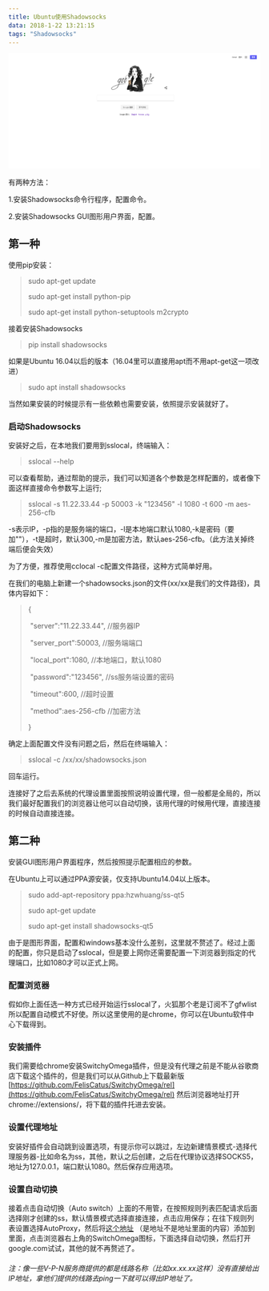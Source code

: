 ```yaml
---
title: Ubuntu使用Shadowsocks
data: 2018-1-22 13:21:15
tags: "Shadowsocks"
---
```




![post-cover](./google.png)

有两种方法：

1.安装Shadowsocks命令行程序，配置命令。

2.安装Shadowsocks GUI图形用户界面，配置。

## 第一种

使用pip安装：

> sudo apt-get update
>
> sudo apt-get install python-pip
>
> sudo apt-get install python-setuptools m2crypto

接着安装Shadowsocks

> pip install shadowsocks

如果是Ubuntu 16.04以后的版本（16.04里可以直接用apt而不用apt-get这一项改进）

> sudo apt install shadowsocks

当然如果安装的时候提示有一些依赖也需要安装，依照提示安装就好了。

### 启动Shadowsocks

安装好之后，在本地我们要用到sslocal，终端输入：

>sslocal --help

可以查看帮助，通过帮助的提示，我们可以知道各个参数是怎样配置的，或者像下面这样直接命令参数写上运行;

> sslocal -s 11.22.33.44 -p 50003 -k "123456" -l 1080 -t 600 -m aes-256-cfb

-s表示IP，-p指的是服务端的端口，-l是本地端口默认1080,-k是密码（要加""），-t是超时，默认300,-m是加密方法，默认aes-256-cfb。（此方法关掉终端后便会失效）



为了方便，推荐使用cclocal -c配置文件路径，这种方式简单好用。

在我们的电脑上新建一个shadowsocks.json的文件(xx/xx是我们的文件路径)，具体内容如下：

> {
>
> ​	"server":"11.22.33.44",            //服务器IP
>
> ​	"server_port":50003,               //服务端端口
>
> ​	"local_port":1080,                    //本地端口，默认1080
>
> ​	"password":"123456",             //ss服务端设置的密码
>
> ​	"timeout":600,                          //超时设置
>
> ​	"method":aes-256-cfb             //加密方法
>
> }

确定上面配置文件没有问题之后，然后在终端输入：

> sslocal -c /xx/xx/shadowsocks.json

回车运行。

连接好了之后去系统的代理设置里面按照说明设置代理，但一般都是全局的，所以我们最好配置我们的浏览器让他可以自动切换，该用代理的时候用代理，直接连接的时候自动直接连接。

## 第二种

安装GUI图形用户界面程序，然后按照提示配置相应的参数。

在Ubuntu上可以通过PPA源安装，仅支持Ubuntu14.04以上版本。

> sudo add-apt-repository ppa:hzwhuang/ss-qt5
>
> sudo apt-get update
>
> sudo apt-get install shadowsocks-qt5

由于是图形界面，配置和windows基本没什么差别，这里就不赘述了。经过上面的配置，你只是启动了sslocal，但是要上网你还需要配置一下浏览器到指定的代理端口，比如1080才可以正式上网。

### 配置浏览器

假如你上面任选一种方式已经开始运行sslocal了，火狐那个老是订阅不了gfwlist所以配置自动模式不好使。所以这里使用的是chrome，你可以在Ubuntu软件中心下载得到。

### 安装插件

我们需要给chrome安装SwitchyOmega插件，但是没有代理之前是不能从谷歌商店下载这个插件的，但是我们可以从Github上下载最新版[https://github.com/FelisCatus/SwitchyOmega/rel](https://github.com/FelisCatus/SwitchyOmega/rel) 然后浏览器地址打开chrome://extensions/，将下载的插件托进去安装。

### 设置代理地址

安装好插件会自动跳到设置选项，有提示你可以跳过，左边新建情景模式-选择代理服务器-比如命名为ss，其他，默认之后创建，之后在代理协议选择SOCKS5，地址为127.0.0.1，端口默认1080。然后保存应用选项。

### 设置自动切换

接着点击自动切换（Auto switch）上面的不用管，在按照规则列表匹配请求后面选择刚才创建的ss，默认情景模式选择直接连接，点击应用保存；在往下规则列表设置选择AutoProxy，然后将[这个地址](https://raw.githubusercontent.com/gfwlist/gfwlist/master/gfwlist.txt) （是地址不是地址里面的内容）添加到里面，点击浏览器右上角的SwitchOmega图标，下面选择自动切换，然后打开google.com试试，其他的就不再赘述了。

###### 注：像一些V-P-N服务商提供的都是线路名称（比如xx.xx.xx这样）没有直接给出IP地址，拿他们提供的线路去ping一下就可以得出IP地址了。



